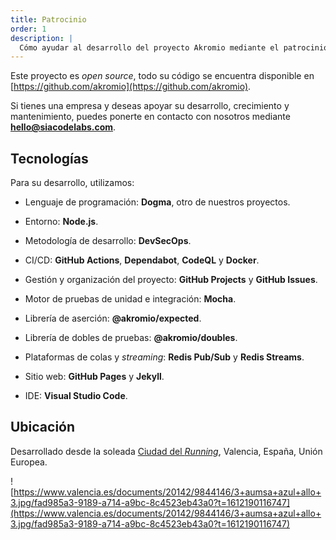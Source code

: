 ```yaml
---
title: Patrocinio
order: 1
description: |
  Cómo ayudar al desarrollo del proyecto Akromio mediante el patrocinio.
---
```


Este proyecto es *open source*, todo su código se encuentra disponible en [https://github.com/akromio](https://github.com/akromio).

Si tienes una empresa y deseas apoyar su desarrollo, crecimiento y mantenimiento, puedes ponerte en contacto con nosotros mediante **hello@siacodelabs.com**.

## Tecnologías

Para su desarrollo, utilizamos:

- Lenguaje de programación: **Dogma**, otro de nuestros proyectos.

- Entorno: **Node.js**.

- Metodología de desarrollo: **DevSecOps**.

- CI/CD: **GitHub Actions**, **Dependabot**, **CodeQL** y **Docker**.

- Gestión y organización del proyecto: **GitHub Projects** y **GitHub Issues**.

- Motor de pruebas de unidad e integración: **Mocha**.

- Librería de aserción: **@akromio/expected**.

- Librería de dobles de pruebas: **@akromio/doubles**.

- Plataformas de colas y *streaming*: **Redis Pub/Sub** y **Redis Streams**.

- Sitio web: **GitHub Pages** y **Jekyll**.

- IDE: **Visual Studio Code**.

## Ubicación

Desarrollado desde la soleada [Ciudad del *Running*](https://www.valenciaciudaddelrunning.com/), Valencia, España, Unión Europea.

![https://www.valencia.es/documents/20142/9844146/3+aumsa+azul+allo+3.jpg/fad985a3-9189-a714-a9bc-8c4523eb43a0?t=1612190116747](https://www.valencia.es/documents/20142/9844146/3+aumsa+azul+allo+3.jpg/fad985a3-9189-a714-a9bc-8c4523eb43a0?t=1612190116747)
